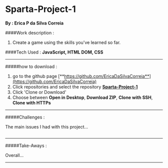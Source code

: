 # Sparta-Project-1
**By : Erica P da Silva Correia**

####Work description :

1. Create a game using the skills you've learned so far.



####Tech Used :
**JavaScript, HTML DOM, CSS**

-----
#####how to download :


1. go to the github page [**https://github.com/EricaDaSilvaCorreia**](https://github.com/EricaDaSilvaCorreia)
2. Click repositories and select the repository [**Sparta-Project-1**](https://github.com/EricaDaSilvaCorreia/Sparta-Project-1)
3. Click 'Clone or Download'
4. Choose between **Open in Desktop**, **Download ZIP**, **Clone with SSH**, **Clone with HTTPs**

-----


#####Challenges :

The main issues I had with this project...

~~~javascript
~~~

-----

#####Take-Aways :

Overall...

-----

